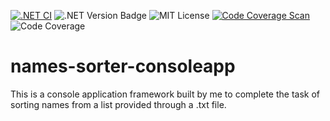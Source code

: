 [![.NET CI](https://github.com/CadeXLegend/names_sorter_consoleapp/actions/workflows/dotnet.yml/badge.svg?branch=main&event=push)](https://github.com/CadeXLegend/names_sorter_consoleapp/actions/workflows/dotnet.yml) ![.NET Version Badge](https://img.shields.io/badge/.Net-7.0.100-blue?style=flat) ![MIT License](https://img.shields.io/badge/license-MIT-informational) [![Code Coverage Scan](https://github.com/CadeXLegend/names_sorter_consoleapp/actions/workflows/codecoverage.yml/badge.svg?branch=main&event=push)](https://github.com/CadeXLegend/names_sorter_consoleapp/actions/workflows/codecoverage.yml) ![Code Coverage](https://img.shields.io/badge/Code%20Coverage-41%25-critical?style=flat)

# names-sorter-consoleapp
 This is a console application framework built by me to complete the task of sorting names from a list provided through a .txt file.
